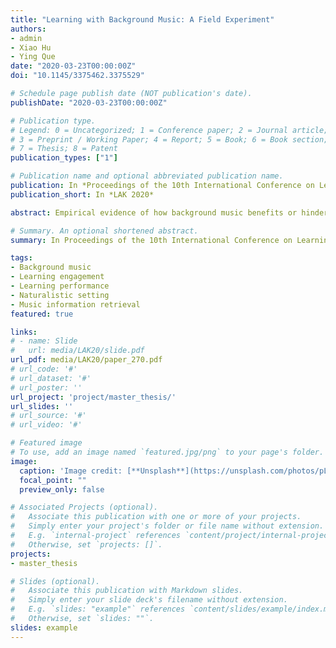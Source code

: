 ```yaml
---
title: "Learning with Background Music: A Field Experiment"
authors:
- admin
- Xiao Hu
- Ying Que
date: "2020-03-23T00:00:00Z"
doi: "10.1145/3375462.3375529"

# Schedule page publish date (NOT publication's date).
publishDate: "2020-03-23T00:00:00Z"

# Publication type.
# Legend: 0 = Uncategorized; 1 = Conference paper; 2 = Journal article;
# 3 = Preprint / Working Paper; 4 = Report; 5 = Book; 6 = Book section;
# 7 = Thesis; 8 = Patent
publication_types: ["1"]

# Publication name and optional abbreviated publication name.
publication: In *Proceedings of the 10th International Conference on Learning Analytics & Knowledge (LAK 2020)*
publication_short: In *LAK 2020*

abstract: Empirical evidence of how background music benefits or hinders learning becomes the crux of optimizing music recommendation in educational setings. This study aims to further probe the underlying mechanism through an experiment in naturalistic seting. 30 participants were recruited to join a field experiment which was conducted in their own study places for one week. During the experiment, participants were asked to conduct learning sessions with music in the background and collect music tracks they deemed suitable for learning using a novel mobilebased music discovery application. A set of participant-related, context-related, and music-related data were collected via a preexperiment questionnaire, surveys popped up in the music app, and the logging system of the music app. Preliminary results reveal correlations between certain music characteristics and learners’ task engagement and perceived task performance. This study is expected to provide evidence for understanding cognitive and emotional dimensions of background music during learning, as well as implications for the role of personalization in the selection of background music for facilitating learning.

# Summary. An optional shortened abstract.
summary: In Proceedings of the 10th International Conference on Learning Analytics & Knowledge (LAK 2020).

tags:
- Background music
- Learning engagement
- Learning performance
- Naturalistic setting
- Music information retrieval
featured: true

links:
# - name: Slide
#   url: media/LAK20/slide.pdf
url_pdf: media/LAK20/paper_270.pdf
# url_code: '#'
# url_dataset: '#'
# url_poster: ''
url_project: 'project/master_thesis/'
url_slides: ''
# url_source: '#'
# url_video: '#'

# Featured image
# To use, add an image named `featured.jpg/png` to your page's folder. 
image:
  caption: 'Image credit: [**Unsplash**](https://unsplash.com/photos/pLCdAaMFLTE)'
  focal_point: ""
  preview_only: false

# Associated Projects (optional).
#   Associate this publication with one or more of your projects.
#   Simply enter your project's folder or file name without extension.
#   E.g. `internal-project` references `content/project/internal-project/index.md`.
#   Otherwise, set `projects: []`.
projects:
- master_thesis

# Slides (optional).
#   Associate this publication with Markdown slides.
#   Simply enter your slide deck's filename without extension.
#   E.g. `slides: "example"` references `content/slides/example/index.md`.
#   Otherwise, set `slides: ""`.
slides: example
---
```



